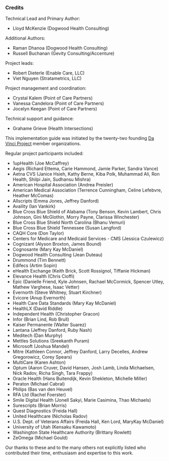 ### Credits
Technical Lead and Primary Author:
* Lloyd McKenzie (Dogwood Health Consulting)

Additional Authors:
* Raman Dhanoa (Dogwood Health Consulting)
* Russell Buchanan (Gevity Consulting/Accenture)

Project leads:
* Robert Dieterle (Enable Care, LLC)
* Viet Nguyen (Stratametrics, LLC)

Project management and coordination:
* Crystal Kalem (Point of Care Partners)
* Vanessa Candelora (Point of Care Partners)
* Jocelyn Keegan (Point of Care Partners)

Technical support and guidance:
* Grahame Grieve (Health Intersections)

This implementation guide was initiated by the twenty-two founding [Da Vinci Project](http://hl7.org/about/davinci) member organizations.

Regular project participants included:
* 1upHealth (Joe McCaffrey)
* Aegis (Richard Ettema, Carie Hammond, Jamie Parker, Sandra Vance)
* Aetna CVS (Janice Hsieh, Kathy Berne, Kiba Polk, Muhammad Ali, Ron Health, Shilpi Jain, Sudhansu Mishra)
* American Hospital Association (Andrea Preisler)
* American Medical Association (Terrence Cunningham, Celine Lefebvre, Heather McComas)
* Allscripts (Emma Jones, Jeffrey Danford)
* Availity (Ian Vankirk)
* Blue Cross Blue Shield of Alabama (Tony Benson, Kevin Lambert, Chris Johnson, Gini McGlothin, Morry Payne, Clarissa Winchester)
* Blue Cross Blue Shield North Carolina (Bhanu Vemuri)
* Blue Cross Blue Shield Tennessee (Susan Langford)
* CAQH Core (Don Taylor)
* Centers for Medicare and Medicaid Services - CMS (Jessica Czulewicz)
* Cognizant (Alyson Broxton, James Bound)
* Cognosante (Mary Kay McDaniel)
* Dogwood Health Consulting (Jean Duteau)
* Drummond (Tim Bennett)
* Edifecs (Artim Sopin)
* eHealth Exchange (Keith Brick, Scott Rossignol, Tiffanie Hickman)
* Elevance Health (Chris Cioffi)
* Epic (Danielle Friend, Kyle Johnsen, Rachael McCormick, Spencer Utley, Mathew Varghese, Isaac Vetter)
* Evernorth (Steve Whitney, Stuart Kirchner)
* Evicore (Anup Evernorth)
* Health Care Data Standards (Mary Kay McDaniel)
* HealthLX (David Riddle)
* Independent Health (Christopher Gracon)
* Infor (Brian Lind, Rob Brull)
* Kaiser Permanente (Walter Suarez)
* Lantana (Jeffrey Danford, Ruby Nash)
* Meditech (Dan Murphy)
* Mettles Solutions (Sreekanth Puram)
* Microsoft (Joshua Mandel)
* Mitre (Kathleen Connor, Jeffrey Danford, Larry Decelles, Andrew Gregorowicz, Corey Spears)
* MultiCare (Karen Ashton)
* Optum (Aaron Cruver, David Hansen, Josh Lamb, Linda Michaelsen, Nick Radov, Richa Singh, Tara Frappy)
* Oracle Health (Hans Buitendijk, Kevin Shekleton, Michelle Miller)
* Peraton (Michael Cabral)
* Philips (Bas van den Heuvel)
* RFA Ltd (Rachel Foerster)
* Smile Digital Health (Jonell Sakyi, Marie Casimina, Thao Michaels)
* Surescripts (Brian Morris)
* Quest Diagnostics (Freida Hall)
* United Healthcare (Nicholas Radov)
* U.S. Dept. of Veterans Affairs (Freida Hall, Ken Lord, MaryKay McDaniel)
* University of Utah (Kensaku Kawamoto)
* Washington State Healthcare Authority (Brittany Rowlett)
* ZeOmega (Michael Gould)

Our thanks to these and to the many others not explicitly listed who contributed their time, enthusiasm and expertise to this work.
